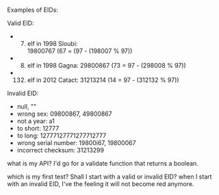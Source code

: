 

Examples of EIDs:

Valid EID: 
- 7. elf in 1998 Sloubi:   
    19800767 (67 = (97 - (198007 % 97))
- 8. elf in 1998 Gagna:
    29800867 (73 = 97 - (298008 % 97))
- 132. elf in 2012 Catact: 
    31213214 (14 = 97 - (312132 % 97))

Invalid EID:
- null, ""
- wrong sex: 09800867, 49800867
- not a year: a1
- to short: 12777
- to long: 12777127771277712777
- wrong serial number: 19800i67, 19800067
- incorrect checksum: 31213299


what is my API?
I'd go for a validate function that returns a boolean.

which is my first test? 
Shall I start with a valid or invalid EID? when I start with an invalid EID, I've the feeling it will not become red anymore.
